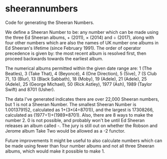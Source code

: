 # sheerannumbers
Code for generating the Sheeran Numbers.

We define a Sheeran Number to be: any number which can be made using the three Ed Sheeran albums, + (2011), × (2014) and ÷ (2017), along with four other numbers which are also the names of UK number one albums in Ed Sheeran's lifetime (since February 1991). The order of operator precedence is given by: the most recent album is resolved first, then proceed backwards towards the earliest album.

The numerical albums permitted within the given date range are:
1 (The Beatles), 3 (Take That), 4 (Beyoncé), 4 (One Direction), 5 (5ive), 7 (S Club 7), 13 (Blur), 13 (Black Sabbath), 18 (Moby), 19 (Adele), 21 (Adele), 25 (Adele), 25 (George Michael), 50 (Rick Astley), 1977 (Ash), 1989 (Taylor Swift) and 8701 (Usher).

The data I've generated indicates there are over 22,000 Sheeran numbers, but 1 is not a Sheeran Number. The smallest Sheeran Number is 1.001379152, calculated as 1+(3×(4÷8701)), and the largest is 17308266, calculated as (1977÷1)+(1989×8701). Also, there are 8 ways to make the number 2. 0 is not possible, and probably won't be until Ed Sheeran releases an album called -. The jury is still out on whether the Robson and Jerome album Take Two would be allowed as a -2 functor.

Future improvements
It might be useful to also calculate numbers which can be made using fewer than four number albums and not all three Sheeran albums, which would make it possible to make 1.
